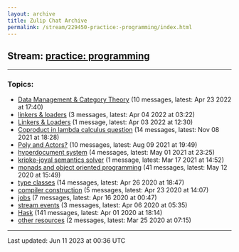 ```yaml
---
layout: archive
title: Zulip Chat Archive
permalink: /stream/229450-practice:-programming/index.html
---
```


## Stream: [practice: programming](https://mattecapu.github.io/ct-zulip-archive/stream/229450-practice:-programming/index.html)
---

### Topics:

* [Data Management & Category Theory](topic/topic_Data.20Management.20.26.20Category.20Theory.html) (10 messages, latest: Apr 23 2022 at 17:40)
* [linkers & loaders](topic/topic_linkers.20.26.20loaders.html) (3 messages, latest: Apr 04 2022 at 03:22)
* [Linkers & Loaders](topic/topic_Linkers.20.26.20Loaders.html) (1 message, latest: Apr 03 2022 at 12:30)
* [Coproduct in lambda calculus question](topic/topic_Coproduct.20in.20lambda.20calculus.20question.html) (14 messages, latest: Nov 08 2021 at 18:28)
* [Poly and Actors?](topic/topic_Poly.20and.20Actors.3F.html) (10 messages, latest: Aug 09 2021 at 19:49)
* [hyperdocument system](topic/topic_hyperdocument.20system.html) (4 messages, latest: May 01 2021 at 23:25)
* [kripke-joyal semantics solver](topic/topic_kripke-joyal.20semantics.20solver.html) (1 message, latest: Mar 17 2021 at 14:52)
* [monads and object oriented programming](topic/topic_monads.20and.20object.20oriented.20programming.html) (41 messages, latest: May 12 2020 at 15:49)
* [type classes](topic/topic_type.20classes.html) (14 messages, latest: Apr 26 2020 at 18:47)
* [compiler construction](topic/topic_compiler.20construction.html) (5 messages, latest: Apr 23 2020 at 14:07)
* [jobs](topic/topic_jobs.html) (7 messages, latest: Apr 16 2020 at 00:47)
* [stream events](topic/topic_stream.20events.html) (3 messages, latest: Apr 06 2020 at 05:35)
* [Hask](topic/topic_Hask.html) (141 messages, latest: Apr 01 2020 at 18:14)
* [other resources](topic/topic_other.20resources.html) (2 messages, latest: Mar 25 2020 at 07:15)

<hr><p>Last updated: Jun 11 2023 at 00:36 UTC</p>